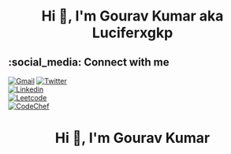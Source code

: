 <h1 align="center">Hi 👋, I'm Gourav Kumar aka Luciferxgkp</h1>

## :social_media: Connect with me

[![Gmail](https://img.shields.io/badge/-Mail-blue?style=flat-square&logo=Gmail&logoColor=white&link=mailto:aec.cse.gourav.095@gmail.com)](mailto:aec.cse.gourav.095@gmail.com)
[![Twitter](https://img.shields.io/twitter/follow/GouravK37913421?label=Follow)](https://twitter.com/intent/follow?screen_name=GouravK37913421)<br>
[![Linkedin](https://img.shields.io/badge/-Gourav%20Kumar-blue?style=flat-square&logo=Linkedin&logoColor=white&link=https://www.linkedin.com/in/gourav-kumar-prajapati/)](https://www.linkedin.com/in/gourav-kumar-prajapati/)<br>
[![Leetcode](https://img.shields.io/badge/Leetcode-Profile-blue)](https://leetcode.com/LuciferxGKP/)<br>
[![CodeChef](https://img.shields.io/badge/CodeChef-Profile-blue)](https://www.codechef.com/users/luciferxgkp)<br>

<h1 align="center">Hi 👋, I'm Gourav Kumar</h1>
